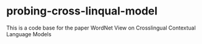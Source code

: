 # probing-cross-linqual-model
This is a code base for the paper WordNet View on Crosslingual Contextual Language Models
